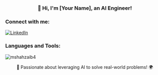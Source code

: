 <h3 align="center">👋 Hi, I'm [Your Name], an AI Engineer!</h3>

<h3 align="left">Connect with me:</h3>
<p align="left">
  <a href="https://linkedin.com/in/yourname" target="_blank">
    <img src="https://img.shields.io/badge/LinkedIn-blue?style=flat&logo=linkedin" alt="LinkedIn">
  </a>
  <!-- Add badges for other social media profiles -->

</p>

<h3 align="left">Languages and Tools:</h3>
<!-- Your existing content -->

<p align="left">
  <img src="https://github-readme-stats.vercel.app/api?username=mshahzaib4&show_icons=true&locale=en" alt="mshahzaib4" />
</p>

<!-- Add a unique touch here, for example: -->
<p align="center">🚀 Passionate about leveraging AI to solve real-world problems! 🌍</p>
